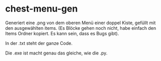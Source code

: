 # chest-menu-gen
Generiert eine .png von dem oberen Menü einer doppel Kiste, gefüllt mit den ausgewählten items. (Es Blöcke gehen noch nicht, habe einfach den Items Ordner kopiert. Es kann sein, dass es Bugs gibt).

In der .txt steht der ganze Code.

Die .exe ist macht genau das gleiche, wie die .py.
